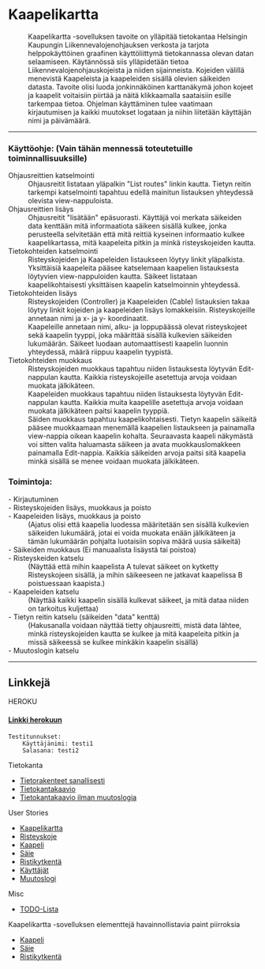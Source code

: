 # Kaapelikartta

<dl>
	<dd>
		Kaapelikartta -sovelluksen tavoite on ylläpitää tietokantaa Helsingin Kaupungin
		Liikennevalojenohjauksen verkosta ja tarjota helppokäyttöinen graafinen
		käyttöliittymä tietokannassa olevan datan selaamiseen.
		Käytännössä siis ylläpidetään tietoa Liikennevalojenohjauskojeista ja niiden sijainneista.
		Kojeiden välillä menevistä Kaapeleista ja kaapeleiden sisällä olevien säikeiden datasta.
		Tavoite olisi luoda jonkinnäköinen karttanäkymä johon kojeet ja kaapelit voitaisiin piirtää
		ja näitä klikkaamalla saataisiin esille tarkempaa tietoa.
		Ohjelman käyttäminen tulee vaatimaan kirjautumisen ja kaikki muutokset logataan ja niihin
		liitetään käyttäjän nimi ja päivämäärä.
	</dd>
</dl>
	
***

### Käyttöohje: (Vain tähän mennessä toteutetuille toiminnallisuuksille)

<dl>
	<dt>
		Ohjausreittien katselmointi
	</dt>
	<dd>
		Ohjausreitit listataan yläpalkin "List routes" linkin kautta. Tietyn reitin tarkempi katselmointi tapahtuu
		edellä mainitun listauksen yhteydessä olevista view-nappuloista.
	</dd>
	<dt>
		Ohjausreittien lisäys
	</dt>
	<dd>
		Ohjausreitit "lisätään" epäsuorasti. Käyttäjä voi merkata säikeiden data kenttään mitä informaatiota säikeen sisällä
		kulkee, jonka perusteella selvitetään että mitä reittiä kyseinen informaatio kulkee kaapelikartassa, mitä kaapeleita
		pitkin ja minkä risteyskojeiden kautta.
	</dd>
	<dt>
		Tietokohteiden katselmointi
	</dt>
	<dd>
		Risteyskojeiden ja Kaapeleiden listaukseen löytyy linkit yläpalkista. Yksittäisiä kaapeleita pääsee katselemaan
		kaapelien listauksesta löytyvien view-nappuloiden kautta. Säikeet listataan kaapelikohtaisesti yksittäisen kaapelin 
		katselmoinnin yhteydessä.
	</dd>
	<dt>
		Tietokohteiden lisäys
	</dt>
	<dd>
		Risteyskojeiden (Controller) ja Kaapeleiden (Cable) listauksien takaa löytyy
		linkit kojeiden ja kaapeleiden lisäys lomakkeisiin.
		Risteyskojeille annetaan nimi ja x- ja y- koordinaatit.
	</dd>	
	<dd>
		Kaapeleille annetaan nimi, alku- ja loppupäässä olevat risteyskojeet
		sekä kaapelin tyyppi, joka määrittää sisällä kulkevien säikeiden lukumäärän.
		Säikeet luodaan automaattisesti kaapelin luonnin yhteydessä, määrä riippuu
		kaapelin tyypistä.
	</dd>	
	<dt>
		Tietokohteiden muokkaus
	</dt>
	<dd>
		Risteyskojeiden muokkaus tapahtuu niiden listauksesta löytyvän Edit-nappulan kautta.
		Kaikkia risteyskojeille asetettuja arvoja voidaan muokata jälkikäteen.
	</dd>
	<dd>
		Kaapeleiden muokkaus tapahtuu niiden listauksesta löytyvän Edit-nappulan kautta.
		Kaikkia muita kaapelille asetettuja arvoja voidaan muokata jälkikäteen paitsi kaapelin
		tyyppiä.
	</dd>
	<dd>
		Säiden muokkaus tapahtuu kaapelikohtaisesti. Tietyn kaapelin säikeitä pääsee muokkaamaan
		menemällä kaapelien listaukseen ja painamalla view-nappia oikean kaapelin kohalta.
		Seuraavasta kaapeli näkymästä voi sitten valita haluamasta säikeen ja avata muokkauslomakkeen
		painamalla Edit-nappia. Kaikkia säikeiden arvoja paitsi sitä kaapelia minkä sisällä se menee
		voidaan muokata jälkikäteen.
	</dd>
</dl>

### Toimintoja:

<dl>
	<dt>
		- Kirjautuminen
	</dt>
	<dt>
		- Risteyskojeiden lisäys, muokkaus ja poisto
	</dt>
	<dt>
		- Kaapeleiden lisäys, muokkaus ja poisto
	</dt>
	<dd>
		(Ajatus olisi että kaapelia luodessa määritetään sen sisällä kulkevien
		säikeiden lukumäärä, jotai ei voida muokata enään jälkikäteen ja tämän
		lukumäärän pohjalta luotaisiin sopiva määrä uusia säikeitä)
	</dd>
	<dt>
		- Säikeiden muokkaus (Ei manuaalista lisäystä tai poistoa)
	</dt>
	<dt>
		- Risteyskeiden katselu
	</dt>
	<dd>
		(Näyttää että mihin kaapelista A tulevat säikeet on kytketty Risteyskojeen sisällä,
		ja mihin säikeeseen ne jatkavat kaapelissa B poistuessaan kaapista.)
	</dd>
	<dt>
		- Kaapeleiden katselu
	</dt>
	<dd>
		(Näyttää kaikki kaapelin sisällä kulkevat säikeet, ja mitä dataa niiden on tarkoitus
		kuljettaa)
	</dd>
	<dt>
		- Tietyn reitin katselu (säikeiden "data" kenttä)
	</dt>
	<dd>
		(Hakusanalla voidaan näyttää tietty ohjausreitti, mistä data lähtee, minkä risteyskojeiden
		kautta se kulkee ja mitä kaapeleita pitkin ja missä säikeessä se kulkee minkäkin kaapelin
		sisällä)
	</dd>
	<dt>
		- Muutoslogin katselu
	</dt>
</dl>
	
***
	
## Linkkejä

<dl>
	<dt>HEROKU</dt>
</dl>

#### [Linkki herokuun](https://kaapelikartta.herokuapp.com/)
	Testitunnukset: 
		Käyttäjänimi: testi1
		Salasana: testi2

<dl>
	<dt>Tietokanta</dt>
</dl>

* [Tietorakenteet sanallisesti](https://github.com/KalliMiika/Kaapelikartta/blob/master/documentation/Tietokanta.md)
* [Tietokantakaavio](https://raw.githubusercontent.com/KalliMiika/Kaapelikartta/master/documentation/Tietokantakaavio.jpg)
* [Tietokantakaavio ilman muutoslogia](https://raw.githubusercontent.com/KalliMiika/Kaapelikartta/master/documentation/Tietokantakaavio2.jpg)

<dl>
	<dt>User Stories</dt>
</dl>

* [Kaapelikartta](https://github.com/KalliMiika/Kaapelikartta/blob/master/documentation/Kaapelikartta.md)
* [Risteyskoje](https://github.com/KalliMiika/Kaapelikartta/blob/master/documentation/Controller.md)
* [Kaapeli](https://github.com/KalliMiika/Kaapelikartta/blob/master/documentation/Cable.md)
* [Säie](https://github.com/KalliMiika/Kaapelikartta/blob/master/documentation/Thread.md)
* [Ristikytkentä](https://github.com/KalliMiika/Kaapelikartta/blob/master/documentation/Cross-connection.md)
* [Käyttäjät](https://github.com/KalliMiika/Kaapelikartta/blob/master/documentation/Users.md)
* [Muutoslogi](https://github.com/KalliMiika/Kaapelikartta/blob/master/documentation/Changelog.md)

<dl>
	<dt>Misc</dt>
</dl>

* [TODO-Lista](https://github.com/KalliMiika/Kaapelikartta/blob/master/documentation/todo.md)

<dl>
	<dt>Kaapelikartta -sovelluksen elementtejä havainnollistavia paint piirroksia</dt>
</dl>

 * [Kaapeli](https://raw.githubusercontent.com/KalliMiika/Kaapelikartta/master/documentation/Cable.png)
 * [Säie](https://raw.githubusercontent.com/KalliMiika/Kaapelikartta/master/documentation/Thread.png)
 * [Ristikytkentä](https://raw.githubusercontent.com/KalliMiika/Kaapelikartta/master/documentation/Cross-connection.png)
